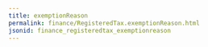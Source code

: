 ```yaml
---
title: exemptionReason
permalink: finance/RegisteredTax.exemptionReason.html
jsonid: finance_registeredtax_exemptionreason
---
```

